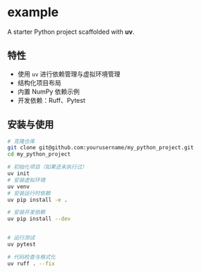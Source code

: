 # example

A starter Python project scaffolded with **uv**.

## 特性
- 使用 `uv` 进行依赖管理与虚拟环境管理
- 结构化项目布局
- 内置 NumPy 依赖示例
- 开发依赖：Ruff、Pytest

## 安装与使用

```bash
# 克隆仓库
git clone git@github.com:yourusername/my_python_project.git
cd my_python_project

# 初始化项目（如果还未执行过）
uv init
# 安装虚拟环境
uv venv
# 安装运行时依赖
uv pip install -e .

# 安装开发依赖
uv pip install --dev


# 运行测试
uv pytest

# 代码检查与格式化
uv ruff . --fix